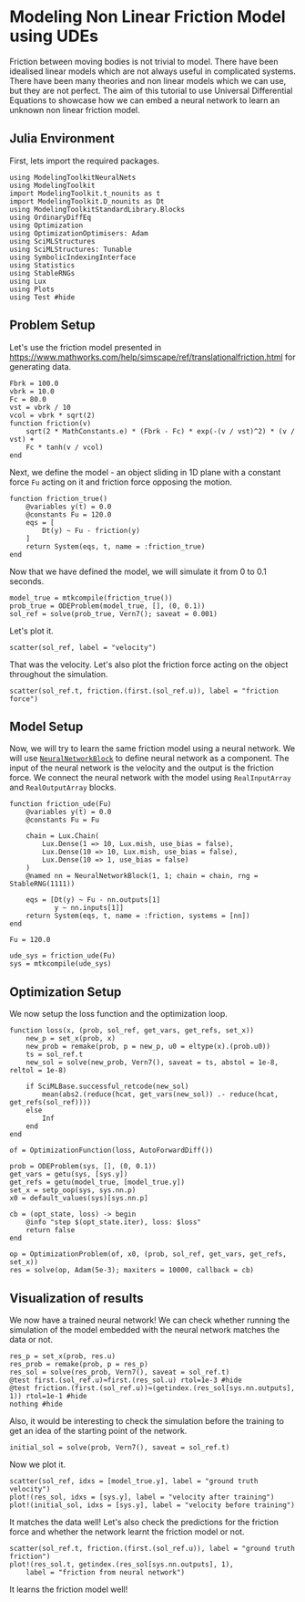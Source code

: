 # Modeling Non Linear Friction Model using UDEs

Friction between moving bodies is not trivial to model. There have been idealised linear models which are not always useful in complicated systems. There have been many theories and non linear models which we can use, but they are not perfect. The aim of this tutorial to use Universal Differential Equations to showcase how we can embed a neural network to learn an unknown non linear friction model.

## Julia Environment

First, lets import the required packages.

```@example friction
using ModelingToolkitNeuralNets
using ModelingToolkit
import ModelingToolkit.t_nounits as t
import ModelingToolkit.D_nounits as Dt
using ModelingToolkitStandardLibrary.Blocks
using OrdinaryDiffEq
using Optimization
using OptimizationOptimisers: Adam
using SciMLStructures
using SciMLStructures: Tunable
using SymbolicIndexingInterface
using Statistics
using StableRNGs
using Lux
using Plots
using Test #hide
```

## Problem Setup

Let's use the friction model presented in https://www.mathworks.com/help/simscape/ref/translationalfriction.html for generating data.

```@example friction
Fbrk = 100.0
vbrk = 10.0
Fc = 80.0
vst = vbrk / 10
vcol = vbrk * sqrt(2)
function friction(v)
    sqrt(2 * MathConstants.e) * (Fbrk - Fc) * exp(-(v / vst)^2) * (v / vst) +
    Fc * tanh(v / vcol)
end
```

Next, we define the model - an object sliding in 1D plane with a constant force `Fu` acting on it and friction force opposing the motion.

```@example friction
function friction_true()
    @variables y(t) = 0.0
    @constants Fu = 120.0
    eqs = [
        Dt(y) ~ Fu - friction(y)
    ]
    return System(eqs, t, name = :friction_true)
end
```

Now that we have defined the model, we will simulate it from 0 to 0.1 seconds.

```@example friction
model_true = mtkcompile(friction_true())
prob_true = ODEProblem(model_true, [], (0, 0.1))
sol_ref = solve(prob_true, Vern7(); saveat = 0.001)
```

Let's plot it.

```@example friction
scatter(sol_ref, label = "velocity")
```

That was the velocity. Let's also plot the friction force acting on the object throughout the simulation.

```@example friction
scatter(sol_ref.t, friction.(first.(sol_ref.u)), label = "friction force")
```

## Model Setup

Now, we will try to learn the same friction model using a neural network. We will use [`NeuralNetworkBlock`](@ref) to define neural network as a component. The input of the neural network is the velocity and the output is the friction force. We connect the neural network with the model using `RealInputArray` and `RealOutputArray` blocks.

```@example friction
function friction_ude(Fu)
    @variables y(t) = 0.0
    @constants Fu = Fu

    chain = Lux.Chain(
        Lux.Dense(1 => 10, Lux.mish, use_bias = false),
        Lux.Dense(10 => 10, Lux.mish, use_bias = false),
        Lux.Dense(10 => 1, use_bias = false)
    )
    @named nn = NeuralNetworkBlock(1, 1; chain = chain, rng = StableRNG(1111))

    eqs = [Dt(y) ~ Fu - nn.outputs[1]
           y ~ nn.inputs[1]]
    return System(eqs, t, name = :friction, systems = [nn])
end

Fu = 120.0

ude_sys = friction_ude(Fu)
sys = mtkcompile(ude_sys)
```

## Optimization Setup

We now setup the loss function and the optimization loop.

```@example friction
function loss(x, (prob, sol_ref, get_vars, get_refs, set_x))
    new_p = set_x(prob, x)
    new_prob = remake(prob, p = new_p, u0 = eltype(x).(prob.u0))
    ts = sol_ref.t
    new_sol = solve(new_prob, Vern7(), saveat = ts, abstol = 1e-8, reltol = 1e-8)

    if SciMLBase.successful_retcode(new_sol)
        mean(abs2.(reduce(hcat, get_vars(new_sol)) .- reduce(hcat, get_refs(sol_ref))))
    else
        Inf
    end
end

of = OptimizationFunction(loss, AutoForwardDiff())

prob = ODEProblem(sys, [], (0, 0.1))
get_vars = getu(sys, [sys.y])
get_refs = getu(model_true, [model_true.y])
set_x = setp_oop(sys, sys.nn.p)
x0 = default_values(sys)[sys.nn.p]

cb = (opt_state, loss) -> begin
    @info "step $(opt_state.iter), loss: $loss"
    return false
end

op = OptimizationProblem(of, x0, (prob, sol_ref, get_vars, get_refs, set_x))
res = solve(op, Adam(5e-3); maxiters = 10000, callback = cb)
```

## Visualization of results

We now have a trained neural network! We can check whether running the simulation of the model embedded with the neural network matches the data or not.

```@example friction
res_p = set_x(prob, res.u)
res_prob = remake(prob, p = res_p)
res_sol = solve(res_prob, Vern7(), saveat = sol_ref.t)
@test first.(sol_ref.u)≈first.(res_sol.u) rtol=1e-3 #hide
@test friction.(first.(sol_ref.u))≈(getindex.(res_sol[sys.nn.outputs], 1)) rtol=1e-1 #hide
nothing #hide
```

Also, it would be interesting to check the simulation before the training to get an idea of the starting point of the network.

```@example friction
initial_sol = solve(prob, Vern7(), saveat = sol_ref.t)
```

Now we plot it.

```@example friction
scatter(sol_ref, idxs = [model_true.y], label = "ground truth velocity")
plot!(res_sol, idxs = [sys.y], label = "velocity after training")
plot!(initial_sol, idxs = [sys.y], label = "velocity before training")
```

It matches the data well! Let's also check the predictions for the friction force and whether the network learnt the friction model or not.

```@example friction
scatter(sol_ref.t, friction.(first.(sol_ref.u)), label = "ground truth friction")
plot!(res_sol.t, getindex.(res_sol[sys.nn.outputs], 1),
    label = "friction from neural network")
```

It learns the friction model well!

